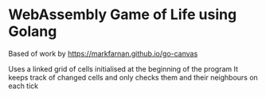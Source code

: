 # WebAssembly Game of Life using Golang
Based of work by https://markfarnan.github.io/go-canvas

Uses a linked grid of cells initialised at the beginning of the program
It keeps track of changed cells and only checks them and their neighbours on each tick 